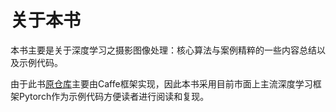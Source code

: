 # 关于本书

本书主要是关于深度学习之摄影图像处理：核心算法与案例精粹的一些内容总结以及示例代码。

由于此书[原仓库](https://github.com/longpeng2008/yousan.ai/tree/master/books/%E6%B7%B1%E5%BA%A6%E5%AD%A6%E4%B9%A0%E4%B9%8B%E6%91%84%E5%BD%B1%E5%9B%BE%E5%83%8F)主要由Caffe框架实现，因此本书采用目前市面上主流深度学习框架Pytorch作为示例代码方便读者进行阅读和复现。

